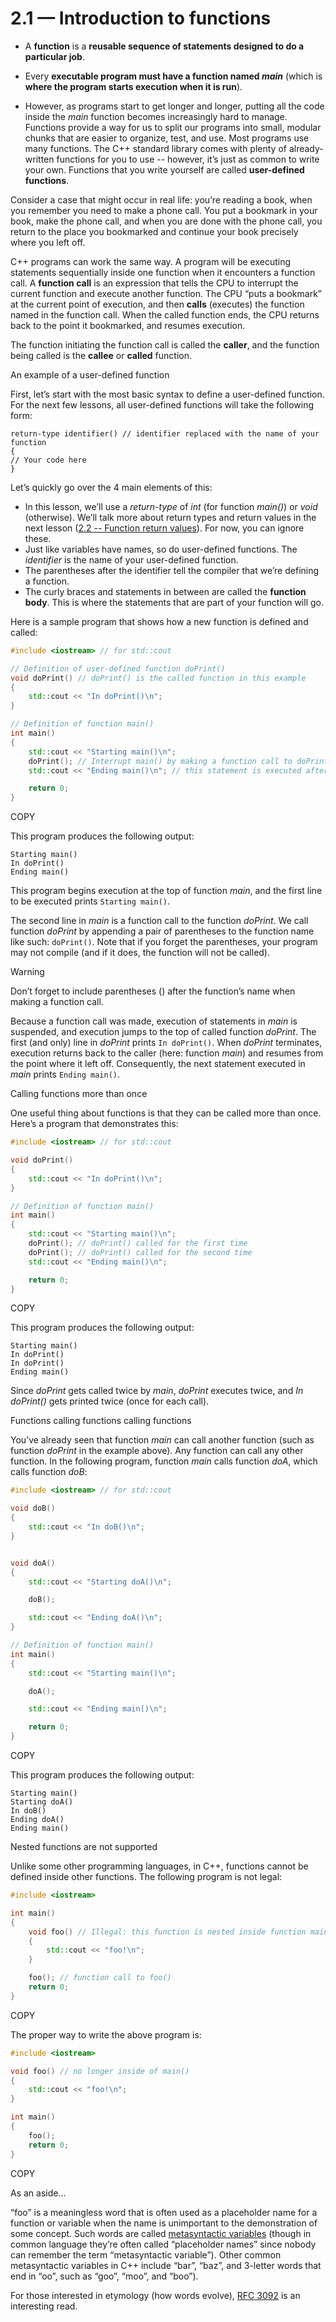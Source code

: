 # 2.1 — Introduction to functions

- A **function** is a **reusable sequence of statements designed to do a particular job**.

- Every **executable program must have a function named *main*** (which is **where the program starts execution when it is run**). 
- However, as programs start to get longer and longer, putting all the code inside the *main* function becomes increasingly hard to manage. Functions provide a way for us to split our programs into small, modular chunks that are easier to organize, test, and use. Most programs use many functions. The C++ standard library comes with plenty of already-written functions for you to use -- however, it’s just as common to write your own. Functions that you write yourself are called **user-defined functions**.

Consider a case that might occur in real life: you’re reading a book, when you remember you need to make a phone call. You put a bookmark in your book, make the phone call, and when you are done with the phone call, you return to the place you bookmarked and continue your book precisely where you left off.

C++ programs can work the same way. A program will be executing statements sequentially inside one function when it encounters a function call. A **function call** is an expression that tells the CPU to interrupt the current function and execute another function. The CPU “puts a bookmark” at the current point of execution, and then **calls** (executes) the function named in the function call. When the called function ends, the CPU returns back to the point it bookmarked, and resumes execution.

The function initiating the function call is called the **caller**, and the function being called is the **callee** or **called** function.

An example of a user-defined function

First, let’s start with the most basic syntax to define a user-defined function. For the next few lessons, all user-defined functions will take the following form:

```
return-type identifier() // identifier replaced with the name of your function
{
// Your code here
}
```

Let’s quickly go over the 4 main elements of this:

- In this lesson, we’ll use a *return-type* of *int* (for function *main()*) or *void* (otherwise). We’ll talk more about return types and return values in the next lesson ([2.2 -- Function return values](https://www.learncpp.com/cpp-tutorial/function-return-values/)). For now, you can ignore these.
- Just like variables have names, so do user-defined functions. The *identifier* is the name of your user-defined function.
- The parentheses after the identifier tell the compiler that we’re defining a function.
- The curly braces and statements in between are called the **function body**. This is where the statements that are part of your function will go.

Here is a sample program that shows how a new function is defined and called:

```cpp
#include <iostream> // for std::cout

// Definition of user-defined function doPrint()
void doPrint() // doPrint() is the called function in this example
{
    std::cout << "In doPrint()\n";
}

// Definition of function main()
int main()
{
    std::cout << "Starting main()\n";
    doPrint(); // Interrupt main() by making a function call to doPrint().  main() is the caller.
    std::cout << "Ending main()\n"; // this statement is executed after doPrint() ends

    return 0;
}
```

COPY

This program produces the following output:

```
Starting main()
In doPrint()
Ending main()
```

This program begins execution at the top of function *main*, and the first line to be executed prints `Starting main()`.

The second line in *main* is a function call to the function *doPrint*. We call function *doPrint* by appending a pair of parentheses to the function name like such: `doPrint()`. Note that if you forget the parentheses, your program may not compile (and if it does, the function will not be called).

Warning

Don’t forget to include parentheses () after the function’s name when making a function call.

Because a function call was made, execution of statements in *main* is suspended, and execution jumps to the top of called function *doPrint*. The first (and only) line in *doPrint* prints `In doPrint()`. When *doPrint* terminates, execution returns back to the caller (here: function *main*) and resumes from the point where it left off. Consequently, the next statement executed in *main* prints `Ending main()`.

Calling functions more than once

One useful thing about functions is that they can be called more than once. Here’s a program that demonstrates this:

```cpp
#include <iostream> // for std::cout

void doPrint()
{
    std::cout << "In doPrint()\n";
}

// Definition of function main()
int main()
{
    std::cout << "Starting main()\n";
    doPrint(); // doPrint() called for the first time
    doPrint(); // doPrint() called for the second time
    std::cout << "Ending main()\n";

    return 0;
}
```

COPY

This program produces the following output:

```
Starting main()
In doPrint()
In doPrint()
Ending main()
```

Since *doPrint* gets called twice by *main*, *doPrint* executes twice, and *In doPrint()* gets printed twice (once for each call).

Functions calling functions calling functions

You’ve already seen that function *main* can call another function (such as function *doPrint* in the example above). Any function can call any other function. In the following program, function *main* calls function *doA*, which calls function *doB*:

```cpp
#include <iostream> // for std::cout

void doB()
{
    std::cout << "In doB()\n";
}


void doA()
{
    std::cout << "Starting doA()\n";

    doB();

    std::cout << "Ending doA()\n";
}

// Definition of function main()
int main()
{
    std::cout << "Starting main()\n";

    doA();

    std::cout << "Ending main()\n";

    return 0;
}
```

COPY

This program produces the following output:

```
Starting main()
Starting doA()
In doB()
Ending doA()
Ending main()
```

Nested functions are not supported

Unlike some other programming languages, in C++, functions cannot be defined inside other functions. The following program is not legal:

```cpp
#include <iostream>

int main()
{
    void foo() // Illegal: this function is nested inside function main()
    {
        std::cout << "foo!\n";
    }

    foo(); // function call to foo()
    return 0;
}
```

COPY

The proper way to write the above program is:

```cpp
#include <iostream>

void foo() // no longer inside of main()
{
    std::cout << "foo!\n";
}

int main()
{
    foo();
    return 0;
}
```

COPY

As an aside…

“foo” is a meaningless word that is often used as a placeholder name for a function or variable when the name is unimportant to the demonstration of some concept. Such words are called [metasyntactic variables](https://en.wikipedia.org/wiki/Metasyntactic_variable) (though in common language they’re often called “placeholder names” since nobody can remember the term “metasyntactic variable”). Other common metasyntactic variables in C++ include “bar”, “baz”, and 3-letter words that end in “oo”, such as “goo”, “moo”, and “boo”).

For those interested in etymology (how words evolve), [RFC 3092](https://datatracker.ietf.org/doc/html/rfc3092) is an interesting read.